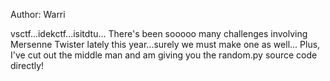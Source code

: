 Author: Warri

vsctf...idekctf...isitdtu... There's been sooooo many challenges involving Mersenne Twister lately this year...surely we must make one as well... Plus, I've cut out the middle man and am giving you the random.py source code directly!
